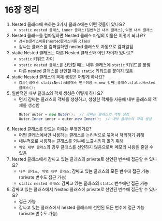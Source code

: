 # 16장 정리

1. Nested 클래스에 속하는 3가지 클래스에는 어떤 것들이 있나요?
    - `static nested 클래스`, `inner 클래스(일반적인 내부 클래스)`, `익명 내부 클래스`
2. Nested 클래스를 컴파일하면 Nested 클래스 파일의 이름은 어떻게 되나요?
    - `감싸는클래스이름$nested클래스이름.class`
    - 감싸는 클래스를 컴파일하면 nested 클래스도 자동으로 컴파일됨
3. static Nested 클래스는 다른 Nested 클래스와 어떤 차이가 있나요?
    - `static` 키워드 차이
    - `static nested 클래스`를 선언할 때는 내부 클래스에 `static` 키워드를 붙임
    - 다른 nested 클래스를 선언할 때는 `static` 키워드를 붙이지 않음
4. static Nested 클래스의 객체 생성은 어떻게 하나요?
    - `감싸는클래스.staticNested클래스 변수이름 = new 감싸는클래스.staticNested클래스();`
5. 일반적인 내부 클래스의 객체 생성은 어떻게 하나요?
    - 먼저 감싸는 클래스의 객체를 생성하고, 생성한 객체를 사용해 내부 클래스의 객체를 생성함
        ```java
        Outer outer = new Outer();  // 감싸는 클래스의 객체 생성
        Outer.Inner inner = outer.new Inner();  // 내부 클래스의 객체 생성
        ```
6. Nested 클래스를 만드는 이유는 무엇인가요?
    - 어떤 클래스에서만 사용하는 클래스를 논리적으로 묶어서 처리하기 위해
    - 내부적으로 사용하는 클래스를 외부에 노출시키지 않기 위해
    - `익명 내부 클래스`의 경우 클래스를 선언하지 않음으로써 메모리 사용을 줄일 수 있음
7. Nested 클래스에서 감싸고 있는 클래스의 private로 선언된 변수에 접근할 수 있나요?
    - `내부 클래스, 익명 내부 클래스`: 감싸고 있는 클래스의 모든 변수에 접근 가능(private 변수도 접근 가능)
    - `static nested 클래스`: 감싸고 있는 클래스의 `static` 변수에만 접근 가능
8. 감싸고 있는 클래스에서 Nested 클래스에 private로 선언된 변수에 접근할 수 있나요? 
    - 접근 가능
    - 감싸고 있는 클래스에서 nested 클래스에 선언된 모든 변수에 접근 가능(private 변수도 가능)
